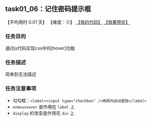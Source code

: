 ## task01_06：记住密码提示框

【平均用时 0.01 天】
【难度：❀】
[【我的代码】](https://github.com/wangsiyuan233/MyDemo/blob/master/task01/06/task01_06.html)
[【效果预览】](https://wangsiyuan233.cn/MyDemo/task01/06/task01_06.html)

### 任务目的
通过js代码实现css中的[hover]功能

### 任务描述
简单到无法描述

### 任务注意事项
- 勾勾框：`<label><input type="checkbox" />两周内自动登陆</label>`
- `onmouseover` 是作用在 `label` 上
- `display` 的改变是作用在 `div` 上





